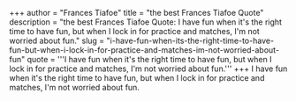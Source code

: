 +++
author = "Frances Tiafoe"
title = "the best Frances Tiafoe Quote"
description = "the best Frances Tiafoe Quote: I have fun when it's the right time to have fun, but when I lock in for practice and matches, I'm not worried about fun."
slug = "i-have-fun-when-its-the-right-time-to-have-fun-but-when-i-lock-in-for-practice-and-matches-im-not-worried-about-fun"
quote = '''I have fun when it's the right time to have fun, but when I lock in for practice and matches, I'm not worried about fun.'''
+++
I have fun when it's the right time to have fun, but when I lock in for practice and matches, I'm not worried about fun.
